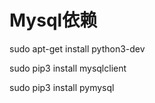 # Mysql依赖
sudo apt-get install python3-dev

sudo pip3 install mysqlclient

sudo pip3 install pymysql
